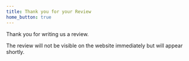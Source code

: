```yaml
---
title: Thank you for your Review
home_button: true
---
```


Thank you for writing us a review. 

The review will not be visible on the website immediately but will appear
shortly.
